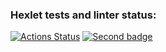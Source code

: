 ### Hexlet tests and linter status:
[![Actions Status](https://github.com/IVF13/java-project-lvl1/workflows/hexlet-check/badge.svg)](https://github.com/IVF13/java-project-lvl1/actions)
[![Second badge](https://github.com/IVF13/java-project-lvl1/workflows/github-actions-demo.yml/badge.svg)](https://github.com/IVF13/java-project-lvl1/actions)
